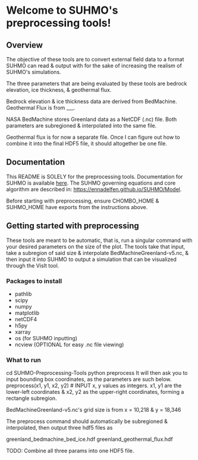# Welcome to SUHMO's preprocessing tools!

## Overview 

The objective of these tools are to convert external field data to a format SUHMO can read & output with for the sake of increasing the realism of SUHMO's simulations.

The three parameters that are being evaluated by these tools are bedrock elevation, ice thickness, & geothermal flux. 

Bedrock elevation & ice thickness data are derived from BedMachine. Geothermal Flux is from ___.

NASA BedMachine stores Greenland data as a NetCDF (.nc) file. Both parameters are subregioned & interpolated into the same file.

Geothermal flux is for now a separate file. Once I can figure out how to combine it into the final HDF5 file, it should altogether be one file.

## Documentation

This README is SOLELY for the preprocessing tools. Documentation for SUHMO is available [here](https://ennadelfen.github.io/SUHMO/). The SUHMO governing equations and core algorithm are described in: https://ennadelfen.github.io/SUHMO/Model. 

Before starting with preprocessing, ensure CHOMBO_HOME & SUHMO_HOME have exports from the instructions above.

## Getting started with preprocessing

These tools are meant to be automatic, that is, run a singular command with your desired parameters on the size of the plot. The tools take that input, take a subregion of said size & interpolate BedMachineGreenland-v5.nc, & then input it into SUHMO to output a simulation that can be visualized through the VisIt tool.

### Packages to install
- pathlib
- scipy
- numpy
- matplotlib
- netCDF4
- h5py
- xarray
- os (for SUHMO inputting)
- ncview (OPTIONAL for easy .nc file viewing)

### What to run

cd SUHMO-Preprocessing-Tools
python preprocess
It will then ask you to input bounding box coordinates, as the parameters are such below.
preprocess(x1, y1, x2, y2) # INPUT x, y values as integers. x1, y1 are the lower-left coordinates & x2, y2 as the upper-right coordinates, forming a rectangle subregion. 

BedMachineGreenland-v5.nc's grid size is from x = 10,218 & y = 18,346

The preprocess command should automatically be subregioned & interpolated, then output three hdf5 files as 

greenland_bedmachine_bed_ice.hdf
greenland_geothermal_flux.hdf

TODO: Combine all three params into one HDF5 file.